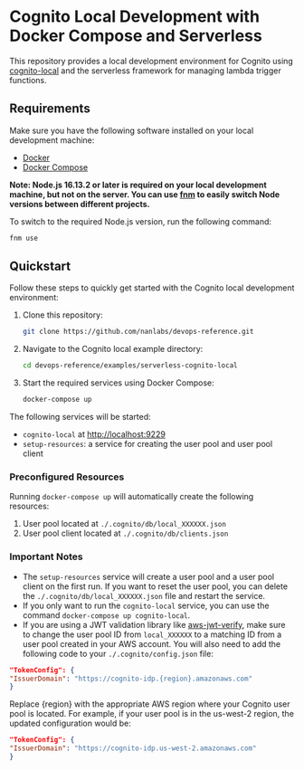 # Cognito Local Development with Docker Compose and Serverless

This repository provides a local development environment for Cognito using [cognito-local](https://github.com/jagregory/cognito-local) and the serverless framework for managing lambda trigger functions.

## Requirements

Make sure you have the following software installed on your local development machine:

- [Docker](https://www.docker.com/)
- [Docker Compose](https://docs.docker.com/compose/install/)

**Note: Node.js 16.13.2 or later is required on your local development machine, but not on the server. You can use [fnm](https://github.com/Schniz/fnm) to easily switch Node versions between different projects.**

To switch to the required Node.js version, run the following command:

```sh
fnm use
```

## Quickstart

Follow these steps to quickly get started with the Cognito local development environment:

1. Clone this repository:

   ```sh
   git clone https://github.com/nanlabs/devops-reference.git
   ```

2. Navigate to the Cognito local example directory:

   ```sh
   cd devops-reference/examples/serverless-cognito-local
   ```

3. Start the required services using Docker Compose:

   ```sh
   docker-compose up
   ```

The following services will be started:

- `cognito-local` at [http://localhost:9229](http://localhost:9229)
- `setup-resources`: a service for creating the user pool and user pool client

### Preconfigured Resources

Running `docker-compose up` will automatically create the following resources:

1. User pool located at `./.cognito/db/local_XXXXXX.json`
2. User pool client located at `./.cognito/db/clients.json`

### Important Notes

- The `setup-resources` service will create a user pool and a user pool client on the first run. If you want to reset the user pool, you can delete the `./.cognito/db/local_XXXXXX.json` file and restart the service.
- If you only want to run the `cognito-local` service, you can use the command `docker-compose up cognito-local`.
- If you are using a JWT validation library like [aws-jwt-verify](https://www.npmjs.com/package/aws-jwt-verify), make sure to change the user pool ID from `local_XXXXXX` to a matching ID from a user pool created in your AWS account.
You will also need to add the following code to your `./.cognito/config.json` file:

```json
"TokenConfig": {
"IssuerDomain": "https://cognito-idp.{region}.amazonaws.com"
}
```

Replace {region} with the appropriate AWS region where your Cognito user pool is located. For example, if your user pool is in the us-west-2 region, the updated configuration would be:

```json
"TokenConfig": {
"IssuerDomain": "https://cognito-idp.us-west-2.amazonaws.com"
}
```


